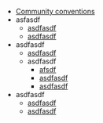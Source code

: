 * [Community conventions](/)
* asfasdf
  * [asdfasdf](en/one)
  * [asdfasdf](data-structure/string/)
* asdfasdf
  * [asdfasdf](algorithm/dynamic/)
  * asdfasdf
    * [afsdf](algorithm/math/)
    * [asdfasdf](algorithm/bit/)
    * [asdfasdf](algorithm/other/)
* asdfasdf
  * [asdfasdf](weekly/121/)
  * [asdfasdf](weekly/122/)